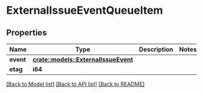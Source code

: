 # ExternalIssueEventQueueItem

## Properties

Name | Type | Description | Notes
------------ | ------------- | ------------- | -------------
**event** | [**crate::models::ExternalIssueEvent**](ExternalIssueEvent.md) |  | 
**etag** | **i64** |  | 

[[Back to Model list]](../README.md#documentation-for-models) [[Back to API list]](../README.md#documentation-for-api-endpoints) [[Back to README]](../README.md)


